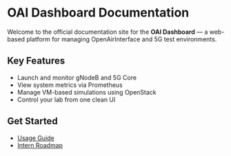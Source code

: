 # OAI Dashboard Documentation

Welcome to the official documentation site for the **OAI Dashboard** — a web-based platform for managing OpenAirInterface and 5G test environments.

## Key Features

- Launch and monitor gNodeB and 5G Core
- View system metrics via Prometheus
- Manage VM-based simulations using OpenStack
- Control your lab from one clean UI

## Get Started

- [Usage Guide](usage.md)
- [Intern Roadmap](intern-roadmap.md)
